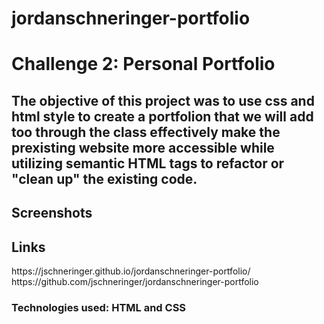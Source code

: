 <h1>jordanschneringer-portfolio<h1>

<h1>Challenge 2: Personal Portfolio </h1><h2>The objective of this project was to use css and html style to create a portfolion that we will add too through the class effectively make the prexisting website more accessible while utilizing semantic HTML tags to refactor or "clean up" the existing code. 
  <h2> Screenshots</h2>

  <h2>Links</h2>
https://jschneringer.github.io/jordanschneringer-portfolio/
https://github.com/jschneringer/jordanschneringer-portfolio
  
 
  <h3>Technologies used: HTML and CSS </h3>

